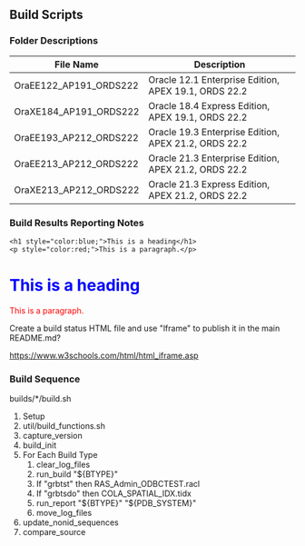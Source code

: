 ## Build Scripts

### Folder Descriptions

File Name              | Description
-----------------------|------------
OraEE122_AP191_ORDS222 | Oracle 12.1 Enterprise Edition, APEX 19.1, ORDS 22.2
OraXE184_AP191_ORDS222 | Oracle 18.4 Express Edition, APEX 19.1, ORDS 22.2
OraEE193_AP212_ORDS222 | Oracle 19.3 Enterprise Edition, APEX 21.2, ORDS 22.2
OraEE213_AP212_ORDS222 | Oracle 21.3 Enterprise Edition, APEX 21.2, ORDS 22.2
OraXE213_AP212_ORDS222 | Oracle 21.3 Express Edition, APEX 21.2, ORDS 22.2

### Build Results Reporting Notes

```
<h1 style="color:blue;">This is a heading</h1>
<p style="color:red;">This is a paragraph.</p>
```

<h1 style="color:blue;">This is a heading</h1>
<p style="color:red;">This is a paragraph.</p>

Create a build status HTML file and use "lframe" to publish it in the main README.md?

https://www.w3schools.com/html/html_iframe.asp

### Build Sequence

builds/*/build.sh
1. Setup
2. util/build_functions.sh
3. capture_version
3. build_init
4. For Each Build Type
   1. clear_log_files
   2. run_build  "${BTYPE}"
   3. If "grbtst" then RAS_Admin_ODBCTEST.racl
   4. If "grbtsdo" then COLA_SPATIAL_IDX.tidx
   5. run_report      "${BTYPE}" "${PDB_SYSTEM}"
   6. move_log_files
5. update_nonid_sequences
6. compare_source
